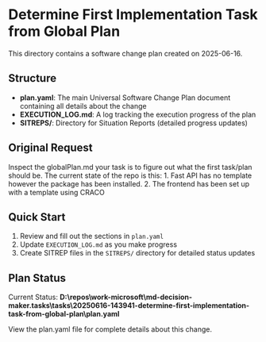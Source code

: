 # Determine First Implementation Task from Global Plan

This directory contains a software change plan created on 2025-06-16.

## Structure

- **plan.yaml**: The main Universal Software Change Plan document containing all details about the change
- **EXECUTION_LOG.md**: A log tracking the execution progress of the plan
- **SITREPS/**: Directory for Situation Reports (detailed progress updates)

## Original Request

Inspect the globalPlan.md your task is to figure out what the first task/plan should be. The current state of the repo is this: 1. Fast API has no template however the package has been installed. 2. The frontend has been set up with a template using CRACO

## Quick Start

1. Review and fill out the sections in `plan.yaml`
2. Update `EXECUTION_LOG.md` as you make progress
3. Create SITREP files in the `SITREPS/` directory for detailed status updates

## Plan Status

Current Status: **D:\repos\work-microsoft\md-decision-maker\.tasks\tasks\20250616-143941-determine-first-implementation-task-from-global-plan\plan.yaml**

View the plan.yaml file for complete details about this change.
